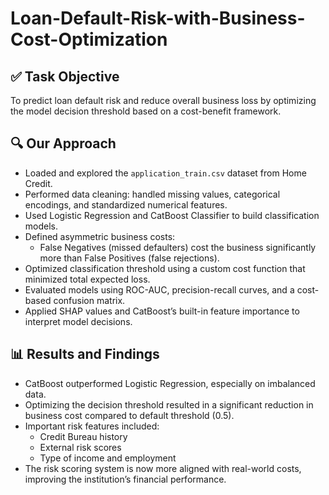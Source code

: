 # Loan-Default-Risk-with-Business-Cost-Optimization

## ✅ Task Objective
To predict loan default risk and reduce overall business loss by optimizing the model decision threshold based on a cost-benefit framework.

## 🔍 Our Approach
- Loaded and explored the `application_train.csv` dataset from Home Credit.
- Performed data cleaning: handled missing values, categorical encodings, and standardized numerical features.
- Used Logistic Regression and CatBoost Classifier to build classification models.
- Defined asymmetric business costs:
  - False Negatives (missed defaulters) cost the business significantly more than False Positives (false rejections).
- Optimized classification threshold using a custom cost function that minimized total expected loss.
- Evaluated models using ROC-AUC, precision-recall curves, and a cost-based confusion matrix.
- Applied SHAP values and CatBoost’s built-in feature importance to interpret model decisions.

## 📊 Results and Findings
- CatBoost outperformed Logistic Regression, especially on imbalanced data.
- Optimizing the decision threshold resulted in a significant reduction in business cost compared to default threshold (0.5).
- Important risk features included:
  - Credit Bureau history
  - External risk scores
  - Type of income and employment
- The risk scoring system is now more aligned with real-world costs, improving the institution’s financial performance.
